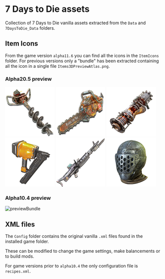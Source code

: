 # 7 Days to Die assets

Collection of 7 Days to Die vanilla assets extracted from the `Data` and `7DaysToDie_Data` folders.

## Item Icons

From the game version `alpha11.6` you can find all the icons in the `ItemIcons` folder. For previous versions only a "bundle" has been extracted containing all the icon in a single file `Items3DPreviewAtlas.png`.

### Alpha20.5 preview

![icon1](alpha20.5/ItemIcons/meleeToolPickT3Auger.png)
![icon2](alpha20.5/ItemIcons/meleeToolAxeT3Chainsaw.png)
![icon3](alpha20.5/ItemIcons/gunExplosivesT3RocketLauncher.png)
![icon4](alpha20.5/ItemIcons/meleeToolRepairT3Nailgun.png)
![icon5](alpha20.5/ItemIcons/gunMGT3M60.png)
![icon6](alpha20.5/ItemIcons/armorSteelHelmet.png)

### Alpha10.4 preview

![previewBundle](./alpha10.4/ItemIconsAssets/Items3DPreviewAtlas.png)

## XML files

The `Config` folder contains the original vanilla `.xml` files found in the installed game folder.

These can be modified to change the game settings, make balancements or to build mods.

For game versions prior to `alpha10.4` the only configuration file is `recipes.xml`.
